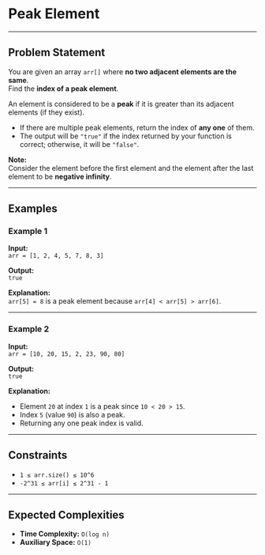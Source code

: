 # Peak Element

---

## Problem Statement
You are given an array `arr[]` where **no two adjacent elements are the same**.  
Find the **index of a peak element**.  

An element is considered to be a **peak** if it is greater than its adjacent elements (if they exist).  

- If there are multiple peak elements, return the index of **any one** of them.  
- The output will be `"true"` if the index returned by your function is correct; otherwise, it will be `"false"`.  

**Note:**  
Consider the element before the first element and the element after the last element to be **negative infinity**.

---

## Examples

### Example 1
**Input:**  
`arr = [1, 2, 4, 5, 7, 8, 3]`  

**Output:**  
`true`  

**Explanation:**  
`arr[5] = 8` is a peak element because `arr[4] < arr[5] > arr[6]`.

---

### Example 2
**Input:**  
`arr = [10, 20, 15, 2, 23, 90, 80]`  

**Output:**  
`true`  

**Explanation:**  
- Element `20` at index `1` is a peak since `10 < 20 > 15`.  
- Index `5` (value `90`) is also a peak.  
- Returning any one peak index is valid.  

---

## Constraints
- `1 ≤ arr.size() ≤ 10^6`  
- `-2^31 ≤ arr[i] ≤ 2^31 - 1`  

---

## Expected Complexities
- **Time Complexity:** `O(log n)`  
- **Auxiliary Space:** `O(1)`  
